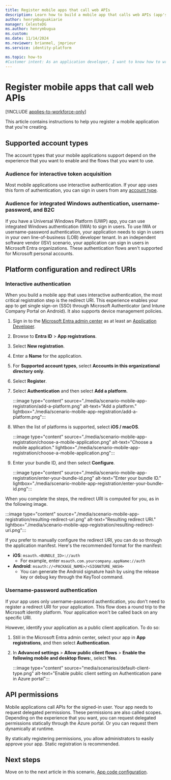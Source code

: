 ```yaml
---
title: Register mobile apps that call web APIs
description: Learn how to build a mobile app that calls web APIs (app's registration)
author: henrymbuguakiarie
manager: CelesteDG
ms.author: henrymbugua
ms.custom: 
ms.date: 11/14/2024
ms.reviewer: brianmel, jmprieur
ms.service: identity-platform

ms.topic: how-to
#Customer intent: As an application developer, I want to know how to write a mobile app that calls web APIs by using the Microsoft identity platform for developers.
---
```


# Register mobile apps that call web APIs

[!INCLUDE [applies-to-workforce-only](../external-id/includes/applies-to-workforce-only.md)]

This article contains instructions to help you register a mobile application that you're creating.

## Supported account types

The account types that your mobile applications support depend on the experience that you want to enable and the flows that you want to use.

### Audience for interactive token acquisition

Most mobile applications use interactive authentication. If your app uses this form of authentication, you can sign in users from any [account type](quickstart-register-app.md).

### Audience for integrated Windows authentication, username-password, and B2C

If you have a Universal Windows Platform (UWP) app, you can use integrated Windows authentication (IWA) to sign in users. To use IWA or username-password authentication, your application needs to sign in users in your own line-of-business (LOB) developer tenant. In an independent software vendor (ISV) scenario, your application can sign in users in Microsoft Entra organizations. These authentication flows aren't supported for Microsoft personal accounts.

## Platform configuration and redirect URIs

### Interactive authentication

When you build a mobile app that uses interactive authentication, the most critical registration step is the redirect URI. This experience enables your app to get single sign-on (SSO) through Microsoft Authenticator (and Intune Company Portal on Android). It also supports device management policies.

1. Sign in to the [Microsoft Entra admin center](https://entra.microsoft.com) as at least an [Application Developer](~/identity/role-based-access-control/permissions-reference.md#application-developer).
1. Browse to **Entra ID** > **App registrations**.
1. Select **New registration**.
1. Enter a **Name** for the application.
1. For **Supported account types**, select **Accounts in this organizational directory only**.
1. Select **Register**.
1. Select **Authentication** and then select **Add a platform**.

   :::image type="content" source="./media/scenario-mobile-app-registration/add-a-platform.png" alt-text="Add a platform." lightbox="./media/scenario-mobile-app-registration/add-a-platform.png":::

1. When the list of platforms is supported, select **iOS / macOS**.

   :::image type="content" source="./media/scenario-mobile-app-registration/choose-a-mobile-application.png" alt-text="Choose a mobile application." lightbox="./media/scenario-mobile-app-registration/choose-a-mobile-application.png":::

1. Enter your bundle ID, and then select **Configure**.

   :::image type="content" source="./media/scenario-mobile-app-registration/enter-your-bundle-id.png" alt-text="Enter your bundle ID." lightbox="./media/scenario-mobile-app-registration/enter-your-bundle-id.png":::

When you complete the steps, the redirect URI is computed for you, as in the following image.

:::image type="content" source="./media/scenario-mobile-app-registration/resulting-redirect-uri.png" alt-text="Resulting redirect URI." lightbox="./media/scenario-mobile-app-registration/resulting-redirect-uri.png":::

If you prefer to manually configure the redirect URI, you can do so through the application manifest. Here's the recommended format for the manifest:

- **iOS**: `msauth.<BUNDLE_ID>://auth`
  - For example, enter `msauth.com.yourcompany.appName://auth`
- **Android**: `msauth://<PACKAGE_NAME>/<SIGNATURE_HASH>`
  - You can generate the Android signature hash by using the release key or debug key through the KeyTool command.

### Username-password authentication


If your app uses only username-password authentication, you don't need to register a redirect URI for your application. This flow does a round trip to the Microsoft identity platform. Your application won't be called back on any specific URI.

However, identify your application as a public client application. To do so:

1. Still in the Microsoft Entra admin center, select your app in **App registrations**, and then select **Authentication**.
1. In **Advanced settings** > **Allow public client flows** > **Enable the following mobile and desktop flows:**, select **Yes**.

   :::image type="content" source="media/scenarios/default-client-type.png" alt-text="Enable public client setting on Authentication pane in Azure portal":::

## API permissions

Mobile applications call APIs for the signed-in user. Your app needs to request delegated permissions. These permissions are also called scopes. Depending on the experience that you want, you can request delegated permissions statically through the Azure portal. Or you can request them dynamically at runtime.

By statically registering permissions, you allow administrators to easily approve your app. Static registration is recommended.

## Next steps

Move on to the next article in this scenario,
[App code configuration](scenario-mobile-app-configuration.md).
